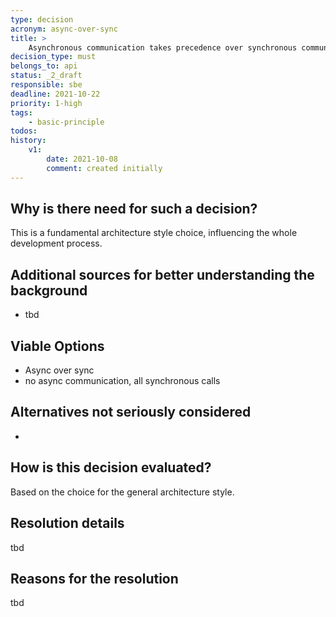 ```yaml
---
type: decision
acronym: async-over-sync
title: >
    Asynchronous communication takes precedence over synchronous communication
decision_type: must
belongs_to: api
status: _2_draft
responsible: sbe
deadline: 2021-10-22
priority: 1-high
tags:
    - basic-principle
todos:
history:
    v1:
        date: 2021-10-08
        comment: created initially
---
```


## Why is there need for such a decision?

This is a fundamental architecture style choice, influencing the whole development process.

## Additional sources for better understanding the background

* tbd

## Viable Options

* Async over sync
* no async communication, all synchronous calls


## Alternatives not seriously considered

-


## How is this decision evaluated?

Based on the choice for the general architecture style.

 
## Resolution details

tbd

## Reasons for the resolution

tbd
